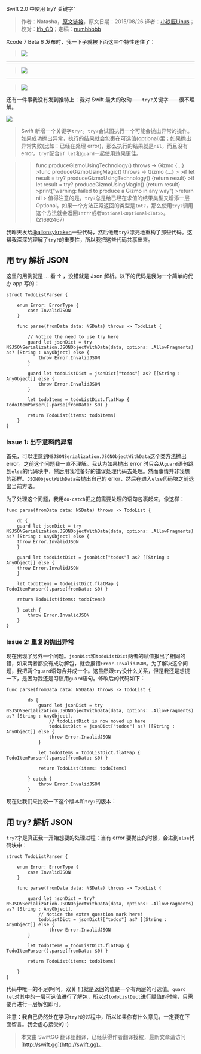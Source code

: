 Swift 2.0 中使用 try? 关键字"

> 作者：Natasha，[原文链接](http://natashatherobot.com/swift-2-0-try/)，原文日期：2015/08/26
> 译者：[小铁匠Linus](http://weibo.com/linusling)；校对：[lfb_CD](http://weibo.com/lfbWb)；定稿：[numbbbbb](https://github.com/numbbbbb)
  







Xcode 7 Beta 6 发布时，我一下子就被下面这三个特性迷住了：

>![](http://swift.gg/img/articles/swift-2-lets-try/1.png)



___

>![](http://swift.gg/img/articles/swift-2-lets-try/2.png)

___

>![](http://swift.gg/img/articles/swift-2-lets-try/3.png)

还有一件事我没有发到推特上：我对 Swift 最大的改动——`try?`关键字——很不理解。

![](http://swift.gg/img/articles/swift-2-lets-try/Screen-Shot-2015-08-26-at-4.48.03-AM.png)

>Swift 新增一个关键字`try?`。`try?`会试图执行一个可能会抛出异常的操作。如果成功抛出异常，执行的结果就会包裹在可选值(optional)里；如果抛出异常失败(比如：已经在处理 error)，那么执行的结果就是`nil`，而且没有 error。`try?`配合`if let`和`guard`一起使用效果更佳。

>    >func produceGizmoUsingTechnology() throws -> Gizmo {...}
    >func produceGizmoUsingMagic() throws -> Gizmo {...}
    >
    >if let result = try? produceGizmoUsingTechnology() {return result}
    >if let result = try? produceGizmoUsingMagic() {return result}
    >print("warning: failed to produce a Gizmo in any way")
    >return nil
    >
>值得注意的是，`try?`总是给已经在求值的结果类型又增添一层Optional。如果一个方法正常返回的类型是`Int?`，那么使用`try?`调用这个方法就会返回`Int??`或者`Optional<Optional<Int>>`。(21692467)

我昨天发给[@allonsykraken](https://twitter.com/allonsykraken)一些代码，然后他用`try?`漂亮地重构了那些代码。这帮我深深的理解了`try?`的重要性，所以我把这些代码共享出来。

## 用 try 解析 JSON

这里的用例就是 ... 看 ↑ ，没错就是 Json 解析。以下的代码是我为一个简单的代办 app 写的：

    
    struct TodoListParser {
        
        enum Error: ErrorType {
            case InvalidJSON
        }
        
        func parse(fromData data: NSData) throws -> TodoList {
            
            // Notice the need to use try here
            guard let jsonDict = try NSJSONSerialization.JSONObjectWithData(data, options: .AllowFragments) as? [String : AnyObject] else {
                throw Error.InvalidJSON
            }
            
            guard let todoListDict = jsonDict["todos"] as? [[String : AnyObject]] else {
                throw Error.InvalidJSON
            }
            
            let todoItems = todoListDict.flatMap { TodoItemParser().parse(fromData: $0) }
            
            return TodoList(items: todoItems)
        }
    }

### Issue 1: 出乎意料的异常

首先，可以注意到`NSJSONSerialization.JSONObjectWithData`这个类方法抛出 error。之前这个问题我一直不理解。我认为如果抛出 error 时只会从`guard`语句跳到`else`的代码块中，然后用我准备好的错误处理代码去处理。然而事情并非我想的那样。`JSONObjectWithData`会抛出自己的 error，然后在进入`else`代码块之前退出当前方法。

为了处理这个问题，我用`do-catch`把之前需要处理的语句包裹起来，像这样：

    func parse(fromData data: NSData) throws -> TodoList {
        
        do {
        guard let jsonDict = try NSJSONSerialization.JSONObjectWithData(data, options: .AllowFragments) as? [String : AnyObject] else {
        throw Error.InvalidJSON
        }
        
        guard let todoListDict = jsonDict["todos"] as? [[String : AnyObject]] else {
        throw Error.InvalidJSON
        }
        
        let todoItems = todoListDict.flatMap { TodoItemParser().parse(fromData: $0) }
        
        return TodoList(items: todoItems)
        
        } catch {
            throw Error.InvalidJSON
        }
    }

### Issue 2: 重复的抛出异常

现在出现了另外一个问题。`jsonDict`和`todoListDict`两者的赋值报出了相同的错，如果两者都没有成功解包，就会报错`Error.InvalidJSON`。为了解决这个问题，我把两个`guard`语句合并成一个。这虽然跟`try`没什么关系，但是我还是想提一下，是因为我还是习惯用`guard`语句。修改后的代码如下：

    
    func parse(fromData data: NSData) throws -> TodoList {
            
            do {
                guard let jsonDict = try NSJSONSerialization.JSONObjectWithData(data, options: .AllowFragments) as? [String : AnyObject],
                    // todoListDict is now moved up here
                    todoListDict = jsonDict["todos"] as? [[String : AnyObject]] else {
                    throw Error.InvalidJSON
                }
                
                let todoItems = todoListDict.flatMap { TodoItemParser().parse(fromData: $0) }
                
                return TodoList(items: todoItems)
                
            } catch {
                throw Error.InvalidJSON
            }

现在让我们来比较一下这个版本和`try?`的版本：

## 用 try? 解析 JSON

`try?`才是真正我一开始想要的处理过程：当有 error 要抛出的时候，会进到`else`代码块中：

    
    struct TodoListParser {
        
        enum Error: ErrorType {
            case InvalidJSON
        }
        
        func parse(fromData data: NSData) throws -> TodoList {
            
            guard let jsonDict = try? NSJSONSerialization.JSONObjectWithData(data, options: .AllowFragments) as? [String : AnyObject],
                // Notice the extra question mark here!
                todoListDict = jsonDict?["todos"] as? [[String : AnyObject]] else {
                    throw Error.InvalidJSON
            }
            
            let todoItems = todoListDict.flatMap { TodoItemParser().parse(fromData: $0) }
            
            return TodoList(items: todoItems)
            
        }
    }

代码中唯一的不足(呵呵，双关！)就是返回的值是一个有两层的可选值。`guard let`对其中的一层可选值进行了解包，所以对`todoListDict`进行赋值的时候，只需要再进行一层解包即可。

注意：我自己仍然处在学习`try?`的过程中，所以如果你有什么意见，一定要在下面留言。我会虚心接受的 :)

> 本文由 SwiftGG 翻译组翻译，已经获得作者翻译授权，最新文章请访问 [http://swift.gg](http://swift.gg)。